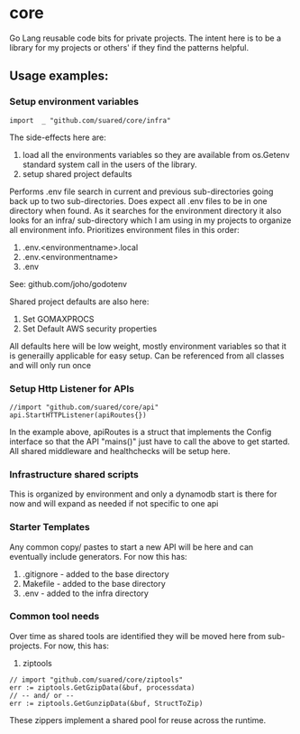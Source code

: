 # core
Go Lang reusable code bits for private projects.  The intent here is to be a library for my projects or others' if they find the patterns helpful.

## Usage examples:

### Setup environment variables

```
import	_ "github.com/suared/core/infra"
```

The side-effects here are:
1. load all the environments variables so they are available from os.Getenv standard system call in the users of the library.
2. setup shared project defaults

Performs .env file search in current and previous sub-directories going back up to two sub-directories.  Does expect all .env files to be in one directory when found.  As it searches for the environment directory it also looks for an infra/ sub-directory which I am using in my projects to organize all environment info.  Prioritizes environment files in this order:
1. .env.\<environmentname\>.local
2. .env.\<environmentname\>
3. .env

See: github.com/joho/godotenv

Shared project defaults are also here:
1. Set GOMAXPROCS
2. Set Default AWS security properties 

All defaults here will be low weight, mostly environment variables so that it is generailly applicable for easy setup.  Can be referenced from all classes and will only run once


### Setup Http Listener for APIs
```
//import "github.com/suared/core/api"
api.StartHTTPListener(apiRoutes{})
```

In the example above, apiRoutes is a struct that implements the Config interface so that the API "mains()" just have to call the above to get started.  All shared middleware and healthchecks will be setup here.

### Infrastructure shared scripts
This is organized by environment and only a dynamodb start is there for now and will expand as needed if not specific to one api

### Starter Templates
Any common copy/ pastes to start a new API will be here and can eventually include generators.  For now this has:
1. .gitignore - added to the base directory
2. Makefile - added to the base directory
3. .env - added to the infra directory

### Common tool needs
Over time as shared tools are identified they will be moved here from sub-projects. For now, this has:
1. ziptools
```
// import "github.com/suared/core/ziptools"
err := ziptools.GetGzipData(&buf, processdata)
// -- and/ or --
err := ziptools.GetGunzipData(&buf, StructToZip)
```
These zippers implement a shared pool for reuse across the runtime.
